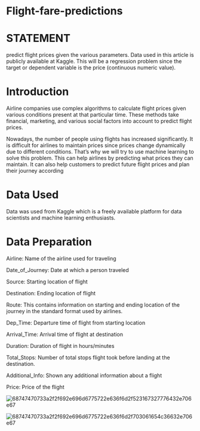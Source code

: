 # Flight-fare-predictions 

# STATEMENT
 predict flight prices given the various parameters. Data used in this article is publicly available at Kaggle. This will be a regression problem since the target or dependent variable is the price (continuous numeric value).

# Introduction
Airline companies use complex algorithms to calculate flight prices given various conditions present at that particular time. These methods take financial, marketing, and various social factors into account to predict flight prices.

Nowadays, the number of people using flights has increased significantly. It is difficult for airlines to maintain prices since prices change dynamically due to different conditions. That’s why we will try to use machine learning to solve this problem. This can help airlines by predicting what prices they can maintain. It can also help customers to predict future flight prices and plan their journey according

# Data Used
Data was used from Kaggle which is a freely available platform for data scientists and machine learning enthusiasts.

 # Data Preparation
 Airline: Name of the airline used for traveling

Date_of_Journey: Date at which a person traveled

Source: Starting location of flight

Destination: Ending location of flight

Route: This contains information on starting and ending location of the journey in the standard format used by airlines.

Dep_Time: Departure time of flight from starting location

Arrival_Time: Arrival time of flight at destination

Duration: Duration of flight in hours/minutes

Total_Stops: Number of total stops flight took before landing at the destination.

Additional_Info: Shown any additional information about a flight

Price: Price of the flight

![68747470733a2f2f692e696d6775722e636f6d2f523167327776432e706e67](https://user-images.githubusercontent.com/92904827/203712473-6a2820fd-39b0-4052-b077-42f9a8e3fe6f.png)


![68747470733a2f2f692e696d6775722e636f6d2f703061654c36632e706e67](https://user-images.githubusercontent.com/92904827/203712437-f9121a21-2893-4a20-8269-9bb11c5fa24b.png)
